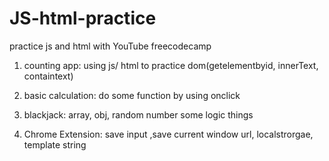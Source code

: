 # JS-html-practice
practice js and html with YouTube freecodecamp

1. counting app: 
using js/ html to practice dom(getelementbyid, innerText, containtext)

2. basic calculation: 
do some function by using onclick

3. blackjack: array, obj, random number some logic things

4. Chrome Extension: save input ,save current window url, localstrorgae, template string
